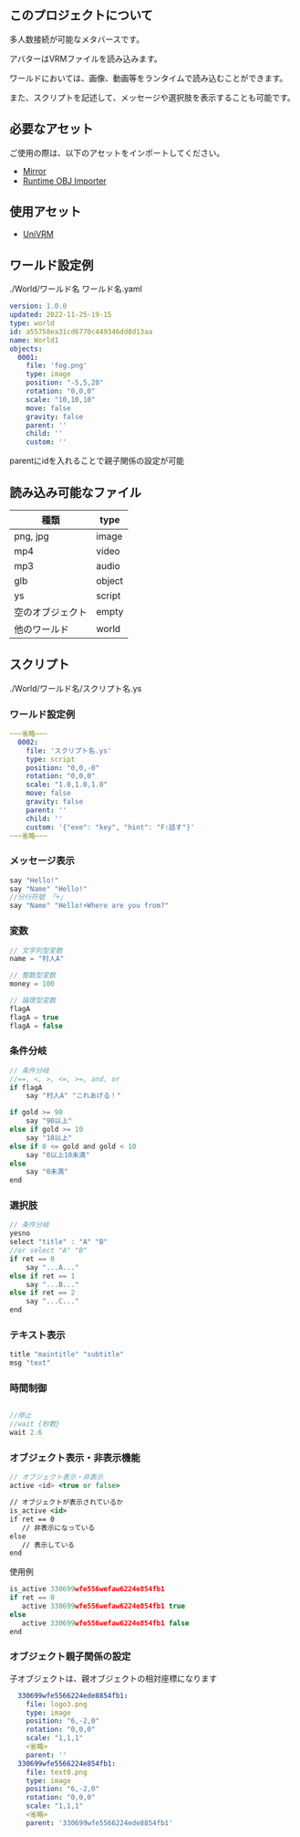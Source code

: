 ## このプロジェクトについて
多人数接続が可能なメタバースです。

アバターはVRMファイルを読み込みます。

ワールドにおいては、画像、動画等をランタイムで読み込むことができます。

また、スクリプトを記述して、メッセージや選択肢を表示することも可能です。

## 必要なアセット
ご使用の際は、以下のアセットをインポートしてください。
- [Mirror](https://assetstore.unity.com/packages/tools/network/mirror-129321)
- [Runtime OBJ Importer](https://assetstore.unity.com/packages/tools/modeling/runtime-obj-importer-49547)

## 使用アセット
- [UniVRM](https://github.com/vrm-c/UniVRM)


## ワールド設定例
./World/ワールド名
ワールド名.yaml
```yaml
version: 1.0.0
updated: 2022-11-25-19-15
type: world
id: a55758ea31cd6770c449346dd8d13aa
name: World1
objects:  
  0001:
    file: 'fog.png'
    type: image
    position: "-5,5,20"
    rotation: "0,0,0"
    scale: "10,10,10"
    move: false
    gravity: false
    parent: ''
    child: ''
    custom: ''  
```
parentにidを入れることで親子関係の設定が可能

## 読み込み可能なファイル
| 種類 | type |
| --- | --- |
| png, jpg | image |
| mp4 | video |
| mp3 | audio |
| glb | object |
| ys | script |
| 空のオブジェクト | empty |
| 他のワールド | world |

## スクリプト
./World/ワールド名/スクリプト名.ys

### ワールド設定例
```yaml
~~~省略~~~
  0002:
    file: 'スクリプト名.ys'
    type: script
    position: "0,0,-0"
    rotation: "0,0,0"
    scale: "1.0,1.0,1.0"
    move: false
    gravity: false
    parent: ''
    child: ''
    custom: '{"exe": "key", "hint": "F:話す"}'
~~~省略~~~
```

### メッセージ表示

```jsx
say "Hello!"
say "Name" "Hello!"
//分行符號 「+」
say "Name" "Hello!+Where are you from?"
```

### 変数

```jsx
// 文字列型変数
name = "村人A"

// 整数型変数
money = 100

// 論理型変数
flagA
flagA = true
flagA = false
```

### 条件分岐

```jsx
// 条件分岐
//==, <, >, <=, >=, and, or
if flagA
    say "村人A" "これあげる！"

if gold >= 90
    say "90以上"
else if gold >= 10
    say "10以上"
else if 0 <= gold and gold < 10
    say "0以上10未満"
else
    say "0未満"
end

```

### 選択肢

```jsx
// 条件分岐
yesno
select "title" : "A" "B"
//or select "A" "B"
if ret == 0
    say "...A..."
else if ret == 1
    say "...B..."
else if ret == 2
    say "...C..."
end
```

### テキスト表示
```jsx
title "maintitle" "subtitle"
msg "text"
```

### 時間制御

```jsx

//停止
//wait {秒数}
wait 2.6
```

### オブジェクト表示・非表示機能
```jsx
// オブジェクト表示・非表示
active <id> <true or false>

// オブジェクトが表示されているか
is_active <id>
if ret == 0
   // 非表示になっている
else
   // 表示している
end
```
使用例
```jsx
is_active 330699wfe556wefaw6224e854fb1
if ret == 0
   active 330699wfe556wefaw6224e854fb1 true
else
   active 330699wfe556wefaw6224e854fb1 false
end
```

### オブジェクト親子関係の設定
子オブジェクトは、親オブジェクトの相対座標になります
```yaml
  330699wfe5566224ede8854fb1:
    file: logo3.png
    type: image
    position: "6,-2,0"
    rotation: "0,0,0"
    scale: "1,1,1"
    <省略>
    parent: ''
  330699wfe5566224e854fb1:
    file: text0.png
    type: image
    position: "6,-2,0"
    rotation: "0,0,0"
    scale: "1,1,1"
    <省略>
    parent: '330699wfe5566224ede8854fb1'
```
